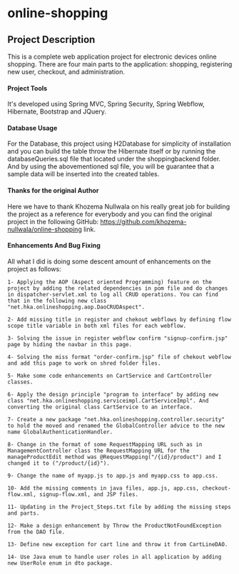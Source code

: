 # online-shopping
## Project Description
This is a complete web application project for electronic devices online shopping. There are four main parts to the application: shopping, registering new user, checkout, and administration. 

#### Project Tools
It's developed using Spring MVC, Spring Security, Spring Webflow, Hibernate, Bootstrap and JQuery.

#### Database Usage
For the Database, this project using H2Database for simplicity of installation and you can build the table throw the Hibernate itself or by running the databaseQueries.sql file that located under the shoppingbackend folder. And by using the abovementioned sql file, you will be guarantee that a sample data will be inserted into the created tables.

#### Thanks for the original Author
Here we have to thank Khozema Nullwala on his really great job for building the project as a reference for everybody and you can find the original project in the following GitHub: https://github.com/khozema-nullwala/online-shopping link.

#### Enhancements And Bug Fixing
All what I did is doing some descent amount of enhancements on the project as follows:

	1- Applying the AOP (Aspect oriented Programming) feature on the project by adding the related dependencies in pom file and do changes in dispatcher-servlet.xml to log all CRUD operations. You can find that in the following new class "net.hka.onlineshopping.aop.DaoCRUDAspect".
	
	2- Add missing title in register and chekout webflows by defining flow scope title variable in both xml files for each webflow.
	
	3- Solving the issue in register webflow confirm "signup-confirm.jsp" page by hiding the navbar in this page.
	
	4- Solving the miss format "order-confirm.jsp" file of chekout webflow and add this page to work on shred folder files.
	
	5- Make some code enhancements on CartService and CartController classes.
	
	6- Apply the design principle "program to interface" by adding new class "net.hka.onlineshopping.serviceimpl.CartServiceImpl". And converting the original class CartService to an interface.
	
	7- Create a new package "net.hka.onlineshopping.controller.security" to hold the moved and renamed the GlobalController advice to the new name GlobalAuthenticationHandler.
	
	8- Change in the format of some RequestMapping URL such as in ManagementController class the RequestMapping URL for the manageProductEdit method was @RequestMapping("/{id}/product") and I changed it to ("/product/{id}").
	
	9- Change the name of myapp.js to app.js and myapp.css to app.css.
	
	10- Add the missing comments in java files, app.js, app.css, checkout-flow.xml, signup-flow.xml, and JSP files.
	
	11- Updating in the Project_Steps.txt file by adding the missing steps and parts.
	
	12- Make a design enhancement by Throw the ProductNotFoundException from the DAO file.
	
	13- Define new exception for cart line and throw it from CartLineDAO.
	
	14- Use Java enum to handle user roles in all application by adding new UserRole enum in dto package. 